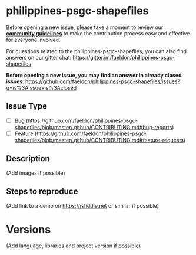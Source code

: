 # philippines-psgc-shapefiles

Before opening a new issue, please take a moment to review our [**community guidelines**](https://github.com/faeldon/philippines-psgc-shapefiles/blob/master/.github/CONTRIBUTING.md) to make the contribution process easy and effective for everyone involved.

For questions related to the philippines-psgc-shapefiles, you can also find answers on our gitter chat:
https://gitter.im/faeldon/philippines-psgc-shapefiles

**Before opening a new issue, you may find an answer in already closed issues**:
https://github.com/faeldon/philippines-psgc-shapefiles/issues?q=is%3Aissue+is%3Aclosed

## Issue Type

- [ ] Bug (https://github.com/faeldon/philippines-psgc-shapefiles/blob/master/.github/CONTRIBUTING.md#bug-reports)
- [ ] Feature (https://github.com/faeldon/philippines-psgc-shapefiles/blob/master/.github/CONTRIBUTING.md#feature-requests)

## Description

(Add images if possible)

## Steps to reproduce

(Add link to a demo on https://jsfiddle.net or similar if possible)

# Versions

(Add language, libraries and project version if possible)
